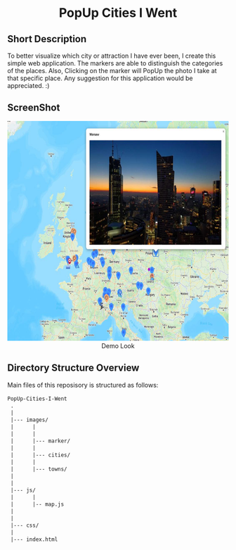 <h1 align="center">PopUp Cities I Went</h1>

## Short Description
To better visualize which city or attraction I have ever been, I create this simple web application. The markers are able to distinguish the categories of the places. Also, Clicking on the marker will PopUp the photo I take at that specific place. Any suggestion for this application would be appreciated. :)

## ScreenShot
<p align="center">
    <img src="images/docs/screenshot.jpg" id="img-demo" width="850" height="500"/>
    <span style>Demo Look</span>
</p>

Directory Structure Overview
---------------
Main files of this reposisory is structured as follows:

    PopUp-Cities-I-Went
     .
     |
     |--- images/         
     |      |
     |      |
     |      |--- marker/     
     |      |
     |      |--- cities/
     |		|
     |		|--- towns/
     |
     |
     |--- js/
     |		|
     |		|-- map.js
     |
     |
     |--- css/
     |
     |--- index.html